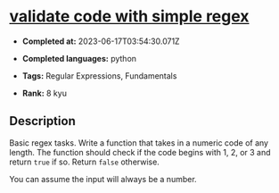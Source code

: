 # [validate code with simple regex](https://www.codewars.com/kata/56a25ba95df27b7743000016)

- **Completed at:** 2023-06-17T03:54:30.071Z

- **Completed languages:** python

- **Tags:** Regular Expressions, Fundamentals

- **Rank:** 8 kyu

## Description

Basic regex tasks. Write a function that takes in a numeric code of any length. The function should check if the code begins with 1, 2, or 3 and return `true` if so. Return `false` otherwise. 

You can assume the input will always be a number.
